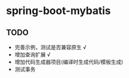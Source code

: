# spring-boot-mybatis
## TODO
- 完善示例，测试是否兼容原生 &radic;
- 增加查询扩展 &radic;
- 增加代码生成器项目(编译时生成代码/模板生成)
- 测试事务
